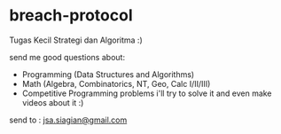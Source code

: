 # breach-protocol
Tugas Kecil Strategi dan Algoritma :)

send me good questions about:
- Programming (Data Structures and Algorithms)
- Math (Algebra, Combinatorics, NT, Geo, Calc I/II/III)
- Competitive Programming problems
i'll try to solve it and even make videos about it :)

send to : jsa.siagian@gmail.com
